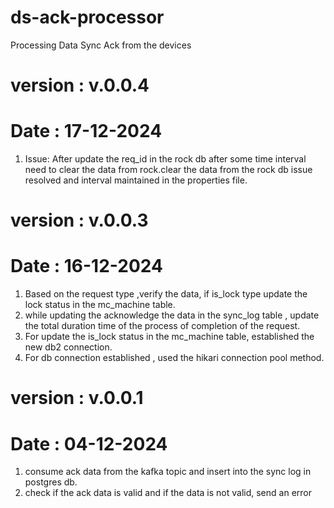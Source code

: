 # ds-ack-processor
Processing Data Sync Ack from the devices 

# version : v.0.0.4
# Date : 17-12-2024

1. Issue: After update the req_id in the rock db after some time interval need to clear the data from rock.clear the data from the rock db issue resolved and interval maintained in the properties file.


# version : v.0.0.3
# Date : 16-12-2024

1. Based on the request type ,verify the data, if is_lock type update the lock status in the  mc_machine table.
2. while updating the acknowledge the data in the sync_log table , update the total duration time of the process of completion of the request.
3. For update the is_lock status in the mc_machine table, established the new db2 connection.
4. For db connection established , used the hikari connection pool method.

# version : v.0.0.1
# Date : 04-12-2024

1. consume ack data from the kafka topic and insert into the sync log in postgres db.
2. check if the ack data is valid and if the data is not valid, send an error

